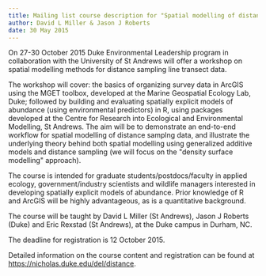 ```yaml
---
title: Mailing list course description for "Spatial modelling of distance sampling data"
author: David L Miller & Jason J Roberts
date: 30 May 2015
---
```



On 27-30 October 2015 Duke Environmental Leadership program in collaboration with the University of St Andrews will offer a workshop on spatial modelling methods for distance sampling line transect data.

The workshop will cover: the basics of organizing survey data in ArcGIS using the MGET toolbox, developed at the Marine Geospatial Ecology Lab, Duke; followed by building and evaluating spatially explicit models of abundance (using environmental predictors) in R, using packages developed at the Centre for Research into Ecological and Environmental Modelling, St Andrews. The aim will be to demonstrate an end-to-end workflow for spatial modelling of distance samplng data, and illustrate the underlying theory behind both spatial modelling using generalized additive models and distance sampling (we will focus on the "density surface modelling" approach).

The course is intended for graduate students/postdocs/faculty in applied ecology, government/industry scientists and wildlife managers interested in developing spatially explicit models of abundance. Prior knowledge of R and ArcGIS will be highly advantageous, as is a quantitative background.

The course will be taught by David L Miller (St Andrews), Jason J Roberts (Duke) and Eric Rexstad (St Andrews), at the Duke campus in Durham, NC.

The deadline for registration is 12 October 2015.

Detailed information on the course content and registration can be found at https://nicholas.duke.edu/del/distance.




